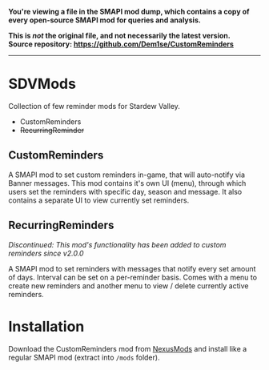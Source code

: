**You're viewing a file in the SMAPI mod dump, which contains a copy of every open-source SMAPI mod
for queries and analysis.**

**This is _not_ the original file, and not necessarily the latest version.**  
**Source repository: https://github.com/Dem1se/CustomReminders**

----

# SDVMods

Collection of few reminder mods for Stardew Valley.

* CustomReminders
* ~~RecurringReminder~~

## CustomReminders

A SMAPI mod to set custom reminders in-game, that will auto-notify via Banner messages.
This mod contains it's own UI (menu), through which users set the reminders with specific day, season and message. It also contains a separate UI to view currently set reminders.

## RecurringReminders
*Discontinued: This mod's functionality has been added to custom reminders since v2.0.0*

A SMAPI mod to set reminders with messages that notify every set amount of days. Interval can be set on a per-reminder basis. Comes with a menu to create new reminders and another menu to view / delete currently active reminders.

# Installation
Download the CustomReminders mod from [NexusMods](https://www.nexusmods.com/stardewvalley/mods/6215) and install like a regular SMAPI mod (extract into `/mods` folder).
